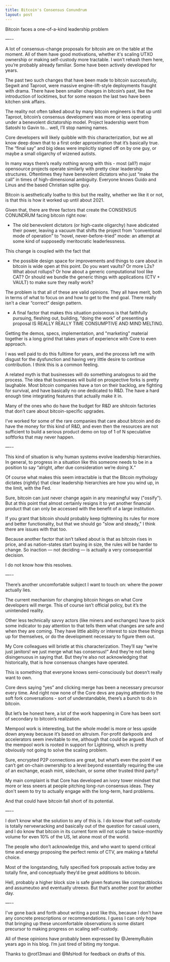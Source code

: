 ```yaml
---
title: Bitcoin's Consensus Conundrum
layout: post
---
```


Bitcoin faces a one-of-a-kind leadership problem

—--

A lot of consensus-change proposals for bitcoin are on the table at the moment. All of
them have good motivations, whether it's scaling UTXO ownership or making self-custody
more tractable. I won’t rehash them here, you’re probably already familiar. Some have
been actively developed for years.

The past two such changes that have been made to bitcoin successfully, Segwit and
Taproot, were massive engine-lift-style deployments fraught with drama. There have been
smaller changes in bitcoin’s past, like the introduction of locktimes, but for some
reason the last two have been kitchen sink affairs.

The reality not often talked about by many bitcoin engineers is that up until Taproot,
bitcoin’s consensus development was more or less operating under a benevolent
dictatorship model. Project leadership went from Satoshi to Gavin to… well, I’ll stop
naming names.

Core developers will likely quibble with this characterization, but we all know deep
down that to a first order approximation that it’s basically true. The “final say” and
big ideas were implicitly signed off on by one guy, or maybe a small oligarchy of
wizened autists.

In many ways there’s really nothing wrong with this - most (all?) major opensource
projects operate similarly with pretty clear leadership structures. Oftentimes they
have benevolent dictators who just “make the call” in times of high-dimensional
ambiguity. Everyone knows Guido and Linus and the based Christian sqlite guy.

Bitcoin is aesthetically loathe to this but the reality, whether we like it or not, is
that this is how it worked up until about 2021.

Given that, there are three factors that create the CONSENSUS CONUNDRUM facing bitcoin
right now:

- The old benevolent dictators (or high-caste oligarchy) have abdicated their power,
  leaving a vacuum that shifts the project from “conventional mode of operation” to
  “novel, never-before-tried” mode: an attempt at some kind of supposedly meritocratic
  leaderlessness.

This change is coupled with the fact that

- the possible design space for improvements and things to care about in bitcoin is
  wide open at this point. Do you want vaults? Or more L2s? What about rollups? Or how
  about a generic computational tool like CAT? Or should we bundle the generic things
  with applications (CTV + VAULT) to make sure they really work?

The problem is that all of these are valid opinions. They all have merit, both in terms
of what to focus on and how to get to the end goal. There really isn’t a clear
“correct” design pattern.

- A final factor that makes this situation poisonous is that faithfully pursuing,
  fleshing out, building, “doing the work” of presenting a proposal IS REALLY REALLY
  TIME CONSUMPTIVE AND MIND MELTING.

Getting the demos, specs, implementation, and "marketing" material together is a long
grind that takes years of experience with Core to even approach.

I was well paid to do this fulltime for years, and the process left me with disgust
for the dysfunction and having very little desire to continue contribution. I think
this is a common feeling.

A related myth is that businesses will do something analogous to aid the process. The
idea that businesses will build on prospective forks is pretty laughable. Most bitcoin
companies have a ton on their backlog, are fighting for survival, and have basically no
one dedicated to R&D. The have a hard enough time integrating features that actually
make it in.

Many of the ones who do have the budget for R&D are shitcoin factories that don’t care
about bitcoin-specific upgrades.

I’ve worked for some of the rare companies that care about bitcoin and do have the
money for this kind of R&D, and even then the resources are not sufficient to build a
serious product demo on top of 1 of N speculative softforks that may never happen.

—--

This kind of situation is why human systems evolve leadership hierarchies. In general,
to progress in a situation like this someone needs to be in a position to say “alright,
after due consideration we’re doing X.”

Of course what makes this seem intractable is that the Bitcoin mythology dictates
(rightly) that clear leadership hierarchies are how you wind up, in the limit, with the
Fed.

Sure, bitcoin can just never change again in any meaningful way ("ossify"). But at this
point that almost certainly resigns it to yet another financial product that can only
be accessed with the benefit of a large institution.

If you grant that bitcoin should probably keep tightening its rules for more and better
functionality, but that we should go "slow and steady," I think there are issues with
that too.

Because another factor that isn’t talked about is that as bitcoin rises in price, and
as nation-states start buying in size, the rules will be harder to change. So inaction
— not deciding — is actually a very consequential decision.

I do not know how this resolves.

—--

There’s another uncomfortable subject I want to touch on: where the power actually lies.

The current mechanism for changing bitcoin hinges on what Core developers will merge.
This of course isn’t official policy, but it’s the unintended reality.

Other less technically savvy actors (like miners and exchanges) have to pick some
indicator to pay attention to that tells them what changes are safe and when they are
coming. They have little ability or interest to size these things up for themselves, or
do the development necessary to figure them out.

My Core colleagues will bristle at this characterization. They’ll say “we’re just
janitors! we just merge what has consensus!” And they’re not being disingenuous in
saying that. But they’re also not acknowledging that historically, that is how
consensus changes have operated.

This is something that everyone knows semi-consciously but doesn’t really want to own.

Core devs saying “yes” and clicking merge has been a necessary precursor every time.
And right now none of the Core devs are paying attention to the soft fork 
conversations - sort of understandable, there’s a bunch to do in bitcoin.

But let’s be honest here, a lot of the work happening in Core has been sort of
secondary to bitcoin’s realization.

Mempool work is interesting, but the whole model is more or less upside down anyway
because it’s based on altruism. For-profit darkpools and accelerators seem inevitable
to me, although that could be argued. Much of the mempool work is rooted in support for
Lightning, which is pretty obviously not going to solve the scaling problem.

Sure, encrypted P2P connections are great, but what’s even the point if we can’t get
on-chain ownership to a level beyond essentially requiring the use of an exchange,
ecash mint, sidechain, or some other trusted third party?

My main complaint is that Core has developed an ivory tower mindset that more or less
sneers at people pitching long-run consensus ideas. They don't seem to try to
actually engage with the long-term, hard problems.

And that could have bitcoin fall short of its potential.

—--

I don’t know what the solution to any of this is. I do know that self-custody is
totally nervewracking and basically out of the question for casual users, and I do know
that bitcoin in its current form will not scale to twice-monthly volume for even 10% of
the US, let alone most of the world.

The people who don’t acknowledge this, and who want to spend critical time and energy
proposing the perfect remix of CTV, are making a fateful choice.

Most of the longstanding, fully specified fork proposals active today are totally fine,
and conceptually they’d be great additions to bitcoin.

Hell, probably a higher block size is safe given features like compactblocks and
assumeutxo and eventually utreexo. But that’s another post for another day.

—--

I've gone back and forth about writing a post like this, because I don't have any
concrete prescriptions or recommendations. I guess I can only hope that bringing up
these uncomfortable observations is some distant precursor to making progress on
scaling self-custody.

All of these opinions have probably been expressed by @JeremyRubin years ago in his
blog. I’m just tired of biting my tongue.

Thanks to @rot13maxi and @MsHodl for feedback on drafts of this.
